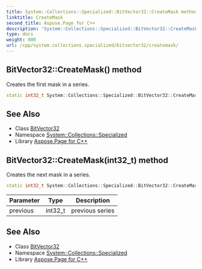 ```yaml
---
title: System::Collections::Specialized::BitVector32::CreateMask method
linktitle: CreateMask
second_title: Aspose.Page for C++
description: 'System::Collections::Specialized::BitVector32::CreateMask method. Creates the first mask in a series in C++.'
type: docs
weight: 800
url: /cpp/system.collections.specialized/bitvector32/createmask/
---
```

## BitVector32::CreateMask() method


Creates the first mask in a series.

```cpp
static int32_t System::Collections::Specialized::BitVector32::CreateMask()
```

## See Also

* Class [BitVector32](../)
* Namespace [System::Collections::Specialized](../../)
* Library [Aspose.Page for C++](../../../)
## BitVector32::CreateMask(int32_t) method


Creates the next mask in a series.

```cpp
static int32_t System::Collections::Specialized::BitVector32::CreateMask(int32_t previous)
```


| Parameter | Type | Description |
| --- | --- | --- |
| previous | int32_t | previous series |

## See Also

* Class [BitVector32](../)
* Namespace [System::Collections::Specialized](../../)
* Library [Aspose.Page for C++](../../../)
